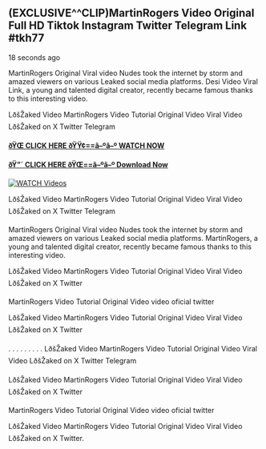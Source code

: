 ## (EXCLUSIVE^^CLIP)MartinRogers Video Original Full HD Tiktok Instagram Twitter Telegram Link #tkh77

18 seconds ago

MartinRogers Original Viral video Nudes took the internet by storm and amazed viewers on various Leaked social media platforms. Desi Video Viral Link, a young and talented digital creator, recently became famous thanks to this interesting video.

LðšŽaked Video MartinRogers Video Tutorial Original Video Viral Video LðšŽaked on X Twitter Telegram

**[ðŸŒ CLICK HERE ðŸŸ¢==â–ºâ–º WATCH NOW](https://clips-mediaa.blogspot.com/2025/02/video-viral-download.html)**

**[ðŸ”´ CLICK HERE ðŸŒ==â–ºâ–º Download Now](https://clips-mediaa.blogspot.com/2025/02/video-viral-download.html)**

[![WATCH Videos](https://i.imgur.com/dJHk4Zq.gif)](https://clips-mediaa.blogspot.com/2025/02/video-viral-download.html)

LðšŽaked Video MartinRogers Video Tutorial Original Video Viral Video LðšŽaked on X Twitter Telegram

MartinRogers Original Viral video Nudes took the internet by storm and amazed viewers on various Leaked social media platforms. MartinRogers, a young and talented digital creator, recently became famous thanks to this interesting video.

LðšŽaked Video MartinRogers Video Tutorial Original Video Viral Video LðšŽaked on X Twitter

MartinRogers Video Tutorial Original Video video oficial twitter

LðšŽaked Video MartinRogers Video Tutorial Original Video Viral Video LðšŽaked on X Twitter

. . . . . . . . . LðšŽaked Video MartinRogers Video Tutorial Original Video Viral Video LðšŽaked on X Twitter Telegram

LðšŽaked Video MartinRogers Video Tutorial Original Video Viral Video LðšŽaked on X Twitter

MartinRogers Video Tutorial Original Video video oficial twitter

LðšŽaked Video MartinRogers Video Tutorial Original Video Viral Video LðšŽaked on X Twitter.